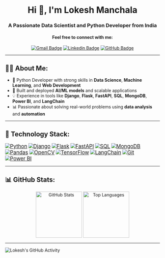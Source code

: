 <h1 align="center">Hi 👋, I'm Lokesh Manchala</h1>
<h3 align="center">A Passionate Data Scientist and Python Developer from India</h3>

<h4 align="center">Feel free to connect with me:</h4>

<div align="center">

  [![Gmail Badge](https://img.shields.io/badge/gmail-181825?style=for-the-badge&logo=gmail&logoColor=EA4335)](mailto:lokeshmanchala12@gmail.com)
  [![Linkedin Badge](https://img.shields.io/badge/linkedin-181825?style=for-the-badge&logo=linkedin&logoColor=0A66C2)](https://www.linkedin.com/in/lokesh-m-86b675196/)
  [![GitHub Badge](https://img.shields.io/badge/github-181825?style=for-the-badge&logo=github&logoColor=white)](https://github.com/lokesh1201)

</div>

---

## 👨‍💻 About Me:

- 🧠 Python Developer with strong skills in **Data Science**, **Machine Learning**, and **Web Development**  
- 🧪 Built and deployed **AI/ML models** and scalable applications  
- 💡 Experience in tools like **Django**, **Flask**, **FastAPI**, **SQL**, **MongoDB**, **Power BI**, and **LangChain**  
- 📊 Passionate about solving real-world problems using **data analysis** and **automation**

---

## 🔧 Technology Stack:

<span style="font-size: 1.2em;">[![Python](https://img.shields.io/badge/Python-Advanced-orange)]()</span>
<span style="font-size: 1.2em;">[![Django](https://img.shields.io/badge/Django-Proficient-brightgreen)]()</span>
<span style="font-size: 1.2em;">[![Flask](https://img.shields.io/badge/Flask-Proficient-blue)]()</span>
<span style="font-size: 1.2em;">[![FastAPI](https://img.shields.io/badge/FastAPI-Experienced-lightgrey)]()</span>
<span style="font-size: 1.2em;">[![SQL](https://img.shields.io/badge/SQL-Competent-blueviolet)]()</span>
<span style="font-size: 1.2em;">[![MongoDB](https://img.shields.io/badge/MongoDB-Familiar-green)]()</span>
<span style="font-size: 1.2em;">[![Pandas](https://img.shields.io/badge/Pandas-Proficient-yellowgreen)]()</span>
<span style="font-size: 1.2em;">[![OpenCV](https://img.shields.io/badge/OpenCV-Experienced-blue)]()</span>
<span style="font-size: 1.2em;">[![TensorFlow](https://img.shields.io/badge/TensorFlow-Knowledgeable-orange)]()</span>
<span style="font-size: 1.2em;">[![LangChain](https://img.shields.io/badge/LangChain-In_Progress-purple)]()</span>
<span style="font-size: 1.2em;">[![Git](https://img.shields.io/badge/Git-Version_Control-orange)]()</span>
<span style="font-size: 1.2em;">[![Power BI](https://img.shields.io/badge/PowerBI-Visualization-blue)]()</span>

---


## 📊 GitHub Stats:

<div align="center">
  <img height=150 src="https://github-readme-stats.vercel.app/api?username=lokesh1201&show_icons=true&bg_color=1e1e2e&text_color=cdd6f4&icon_color=cba6f7&title_color=94e2d5" alt="GitHub Stats">
  <img height=150 src="https://github-readme-stats.vercel.app/api/top-langs/?username=lokesh1201&layout=compact&bg_color=1e1e2e&text_color=cdd6f4&icon_color=cba6f7&title_color=94e2d5" alt="Top Languages">
</div>

---

![Lokesh's GitHub Activity](https://github-readme-activity-graph.vercel.app/graph?username=lokesh1201&custom_title=Lokesh's%20GitHub%20Activity&bg_color=0D1117&color=7F3FBF&line=7F3FBF&point=7F3FBF&area_color=FFFFFF&title_color=FFFFFF&area=true)
